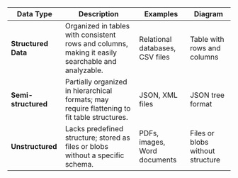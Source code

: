 | **Data Type**       | **Description**                                                                                   | **Examples**                          | **Diagram**                        |
|---------------------|---------------------------------------------------------------------------------------------------|---------------------------------------|------------------------------------|
| **Structured Data** | Organized in tables with consistent rows and columns, making it easily searchable and analyzable. | Relational databases, CSV files       | Table with rows and columns        |
| **Semi-structured** | Partially organized in hierarchical formats; may require flattening to fit table structures.      | JSON, XML files                       | JSON tree format                   |
| **Unstructured**    | Lacks predefined structure; stored as files or blobs without a specific schema.                   | PDFs, images, Word documents          | Files or blobs without structure    |
